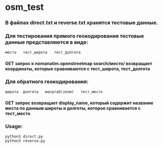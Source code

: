 # osm_test

### В файлах direct.txt и reverse.txt хранятся тестовые данные.
### Для тестирования прямого геокодирования тестовые данные представляются в виде:
    место   тест_широта   тест_долгота
#### GET запрос к nomanatim.openstreetmap search/место/ возвращает координаты, которые сравниваются с тест_широта, тест_долгота 
### Для обратного геокодирования:
    широта  долгота   масштаб(zoom)   тест_место
#### GET запрос возвращает display_name, который содержит название места по данным широты и долготы, которое сравнивается с тест_место

### Usage:
    python3 direct.py
    python3 reverse.py
